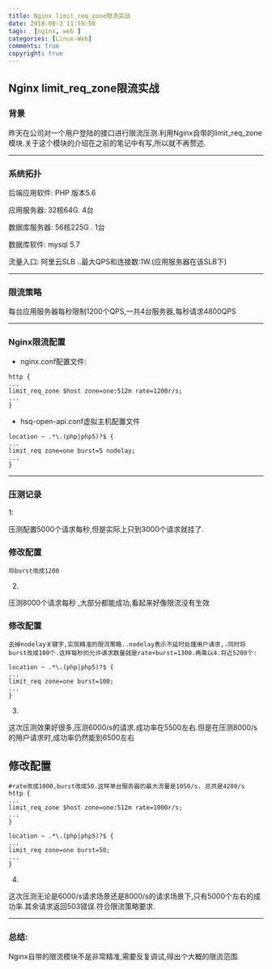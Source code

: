 ```yaml
---
title: Nginx limit_req_zone限流实战
date: 2018-08-3 11:59:58
tags:  [nginx, web ]
categories: [Linux-Web]
comments: true
copyright: true
---
```




## Nginx limit_req_zone限流实战

### 背景

昨天在公司对一个用户登陆的接口进行限流压测.利用Nginx自带的limit_req_zone模块.关于这个模块的介绍在之前的笔记中有写,所以就不再赘述.

---

### 系统拓扑

后端应用软件: PHP 版本5.6

应用服务器: 32核64G. 4台

数据库服务器: 56核225G . 1台

数据库软件: mysql 5.7 

流量入口: 阿里云SLB ..最大QPS和连接数:1W.(应用服务器在该SLB下)

---



### 限流策略

每台应用服务器每秒限制1200个QPS,一共4台服务器,每秒请求4800QPS

---

### Nginx限流配置

* nginx.conf配置文件:

```
http {
...
limit_req_zone $host zone=one:512m rate=1200r/s;
...
}
```

* hsq-open-api.conf虚拟主机配置文件

```
location ~ .*\.(php|php5)?$ {
...
limit_req zone=one burst=5 nodelay;
...
}
```

---

<!--more-->

### 压测记录

1:

压测配置5000个请求每秒,但是实际上只到3000个请求就挂了.

### 修改配置

```
将burst改成1200
```



2.

压测8000个请求每秒 ,大部分都能成功,看起来好像限流没有生效



### 修改配置

```
去掉nodelay关键字,实现精准的限流策略..nodelay表示不延时处理用户请求,.同时将burst改成100个.这样每秒的允许请求数量就是rate+burst=1300.再乘以4.将近5200个:

location ~ .*\.(php|php5)?$ {
...
limit_req zone=one burst=100;
...
}
```



3. 

这次压测效果好很多,压测6000/s的请求.成功率在5500左右.但是在压测8000/s的用户请求时,成功率仍然能到6500左右

## 修改配置

```
#rate改成1000,burst改成50.这样单台服务器的最大流量是1050/s. 总共是4200/s
http {
...
limit_req_zone $host zone=one:512m rate=1000r/s;
...
}

location ~ .*\.(php|php5)?$ {
...
limit_req zone=one burst=50;
...
}
```



4.

这次压测无论是6000/s请求场景还是8000/s的请求场景下,只有5000个左右的成功率.其余请求返回503错误.符合限流策略要求.



---



### 总结:

Nginx自带的限流模块不是非常精准,需要反复调试,得出个大概的限流范围.

